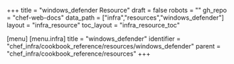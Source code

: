 +++
title = "windows_defender Resource"
draft = false
robots = ""
gh_repo = "chef-web-docs"
data_path = ["infra","resources","windows_defender"]
layout = "infra_resource"
toc_layout = "infra_resource_toc"

[menu]
  [menu.infra]
    title = "windows_defender"
    identifier = "chef_infra/cookbook_reference/resources/windows_defender"
    parent = "chef_infra/cookbook_reference/resources"
+++

<!-- The contents of this page are automatically generated from the windows_defender.yaml file in the data directory. -->
<!-- To suggest a change, edit the https://github.com/chef/chef/blob/main/lib/chef/resource/windows_defender.rb file
      and submit a pull request to the https://github.com/chef/chef repository. -->
